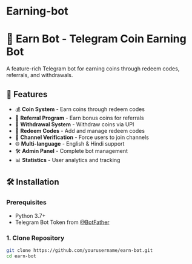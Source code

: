
# Earning-bot
# 🤖 Earn Bot - Telegram Coin Earning Bot

A feature-rich Telegram bot for earning coins through redeem codes, referrals, and withdrawals.

## 🚀 Features

- 💰 **Coin System** - Earn coins through redeem codes
- 👥 **Referral Program** - Earn bonus coins for referrals  
- 💸 **Withdrawal System** - Withdraw coins via UPI
- 🔑 **Redeem Codes** - Add and manage redeem codes
- 📢 **Channel Verification** - Force users to join channels
- 🌐 **Multi-language** - English & Hindi support
- 🛠️ **Admin Panel** - Complete bot management
- 📊 **Statistics** - User analytics and tracking

## 🛠️ Installation

### Prerequisites
- Python 3.7+
- Telegram Bot Token from [@BotFather](https://t.me/BotFather)

### 1. Clone Repository
```bash
git clone https://github.com/yourusername/earn-bot.git
cd earn-bot